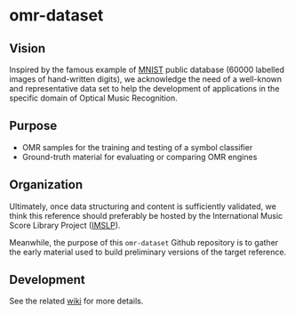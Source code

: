 # omr-dataset

## Vision

Inspired by the famous example of [MNIST][1] public database (60000 labelled images of hand-written digits), we acknowledge the need of a well-known and representative data set to help the development of applications in the specific domain of Optical Music Recognition.

## Purpose

+ OMR samples for the training and testing of a symbol classifier
+ Ground-truth material for evaluating or comparing OMR engines

## Organization

Ultimately, once data structuring and content is sufficiently validated, we think this reference should preferably be hosted by the International Music Score Library Project ([IMSLP][2]). 

Meanwhile, the purpose of this `omr-dataset` Github repository is to gather the early material used to build preliminary versions of the target reference.

## Development

See the related [wiki][3] for more details.

[1]: http://yann.lecun.com/exdb/mnist/
[2]: http://imslp.org/
[3]: https://github.com/Audiveris/omr-dataset/wiki
